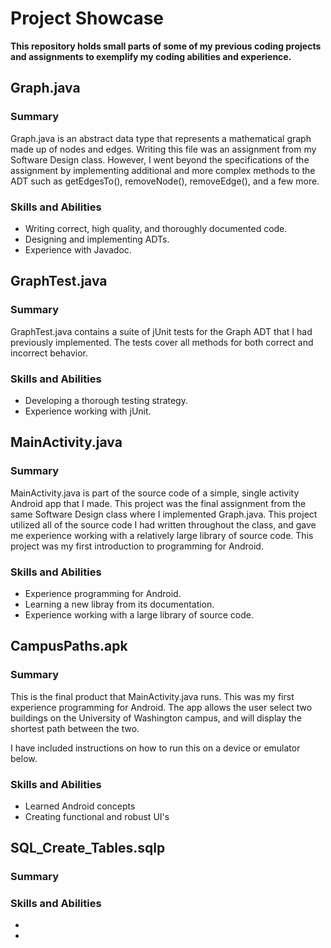 # Project Showcase
__This repository holds small parts of some of my previous 
coding projects and assignments to exemplify my coding abilities
and experience.__


## Graph.java
### Summary
Graph.java is an abstract data type that represents a mathematical 
graph made up of nodes and edges. Writing this file was an assignment 
from my Software Design class. However, I went beyond the specifications of the
assignment by implementing additional and more complex methods to the ADT 
such as getEdgesTo(), removeNode(), removeEdge(), and a few more.

### Skills and Abilities
* Writing correct, high quality, and thoroughly documented code.
* Designing and implementing ADTs.
* Experience with Javadoc.



## GraphTest.java
### Summary
GraphTest.java contains a suite of jUnit tests for the Graph ADT that I had 
previously implemented. The tests cover all methods for both correct and 
incorrect behavior.

### Skills and Abilities
* Developing a thorough testing strategy.
* Experience working with jUnit.



## MainActivity.java
### Summary
MainActivity.java is part of the source code of a simple, single activity Android
app that I made. This project was the final assignment from the same Software Design class
where I implemented Graph.java. This project utilized all of the source code I had written throughout
the class, and gave me experience working with a relatively large library of source code. This project 
was my first introduction to programming for Android.

### Skills and Abilities
* Experience programming for Android.
* Learning a new libray from its documentation.
* Experience working with a large library of source code.



## CampusPaths.apk
### Summary
This is the final product that MainActivity.java runs. This was my first experience programming for Android.
The app allows the user select two buildings on the University of Washington campus, and will display the 
shortest path between the two.

I have included instructions on how to run this on a device or emulator below.

### Skills and Abilities
* Learned Android concepts
* Creating functional and robust UI's


## SQL_Create_Tables.sqlp
### Summary


### Skills and Abilities
*
*
